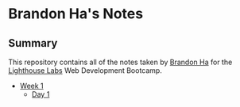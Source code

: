 # Brandon Ha's Notes

## Summary

This repository contains all of the notes taken by [Brandon Ha](https://github.com/bbha99) for the [Lighthouse Labs](https://www.lighthouselabs.ca/) Web Development Bootcamp.

* [Week 1](/Week_1)
  * [Day 1](/Week_1/Day_1)

